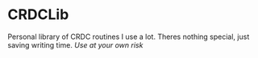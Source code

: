 # CRDCLib
Personal library of CRDC routines I use a lot.  Theres nothing special, just saving writing time.
*Use at your own risk*
